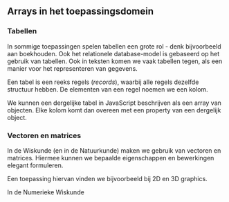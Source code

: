 ## Arrays in het toepassingsdomein

### Tabellen

In sommige toepassingen spelen tabellen een grote rol - denk bijvoorbeeld aan boekhouden. Ook het relationele database-model is gebaseerd op het gebruik van tabellen. Ook in teksten komen we vaak tabellen tegen, als een manier voor het representeren van gegevens.

Een tabel is een reeks regels (*records*), waarbij alle regels dezelfde structuur hebben. De elementen van een regel noemen we een kolom.

We kunnen een dergelijke tabel in JavaScript beschrijven als een array van objecten. Elke kolom komt dan overeen met een property van een dergelijk object.


### Vectoren en matrices

In de Wiskunde (en in de Natuurkunde) maken we gebruik van vectoren en matrices. Hiermee kunnen we bepaalde eigenschappen en bewerkingen elegant formuleren.

Een toepassing hiervan vinden we bijvoorbeeld bij 2D en 3D graphics.

In de Numerieke Wiskunde 
